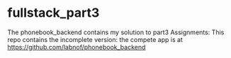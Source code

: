 # fullstack_part3
The phonebook_backend contains my solution to part3 Assignments: This repo contains the incomplete version: the compete app is at https://github.com/labnof/phonebook_backend
